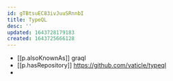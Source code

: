 ```yaml
---
id: gTBtsuEC83ivJuuSRnnbI
title: TypeQL
desc: ''
updated: 1643728179183
created: 1643725666128
---
```


- [[p.alsoKnownAs]] graql
- [[p.hasRepository]] https://github.com/vaticle/typeql
-   
